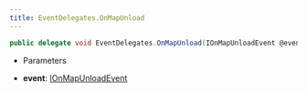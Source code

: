 ```yaml
---
title: EventDelegates.OnMapUnload
---
```


```csharp
public delegate void EventDelegates.OnMapUnload(IOnMapUnloadEvent @event)
```

- Parameters

- **event**: [IOnMapUnloadEvent](/docs/api/shared/events/ionmapunloadevent)

